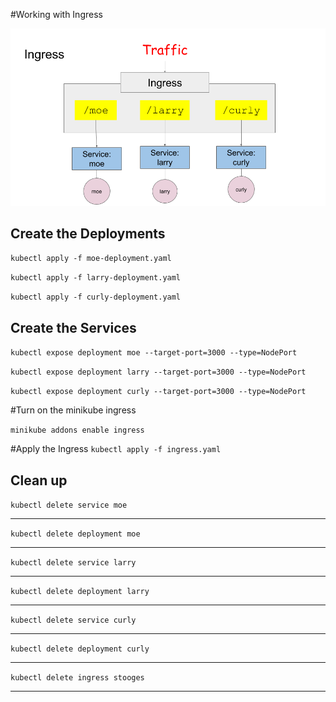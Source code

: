 #Working with Ingress

![Ingress](./images/ingress.png)

## Create the Deployments

`kubectl apply -f moe-deployment.yaml`

`kubectl apply -f larry-deployment.yaml`

`kubectl apply -f curly-deployment.yaml`

## Create the Services
`kubectl expose deployment moe --target-port=3000 --type=NodePort`

`kubectl expose deployment larry --target-port=3000 --type=NodePort`

`kubectl expose deployment curly --target-port=3000 --type=NodePort`

#Turn on the minikube ingress

`minikube addons enable ingress`

#Apply the Ingress
`kubectl apply -f ingress.yaml`

## Clean up

`kubectl delete service moe`

------

`kubectl delete deployment moe`

------

`kubectl delete service larry`

------

`kubectl delete deployment larry`

------

`kubectl delete service curly`

------

`kubectl delete deployment curly`

------

`kubectl delete ingress stooges`

------